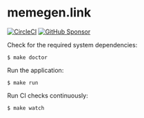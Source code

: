 # memegen.link

[![CircleCI](https://img.shields.io/circleci/build/github/jacebrowning/memegen?token=a29fc0ceda1c484cc24ee07f8568a16ed259c99f)](https://circleci.com/gh/jacebrowning/memegen)
[![GitHub Sponsor](https://img.shields.io/badge/server%20costs-%247%2Fmonth-red)](https://github.com/sponsors/jacebrowning)


Check for the required system dependencies:

```
$ make doctor
```

Run the application:

```
$ make run
```

Run CI checks continuously:

```
$ make watch
```
